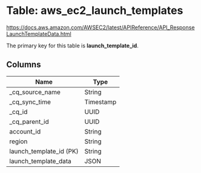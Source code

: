 # Table: aws_ec2_launch_templates

https://docs.aws.amazon.com/AWSEC2/latest/APIReference/API_ResponseLaunchTemplateData.html

The primary key for this table is **launch_template_id**.



## Columns
| Name          | Type          |
| ------------- | ------------- |
|_cq_source_name|String|
|_cq_sync_time|Timestamp|
|_cq_id|UUID|
|_cq_parent_id|UUID|
|account_id|String|
|region|String|
|launch_template_id (PK)|String|
|launch_template_data|JSON|